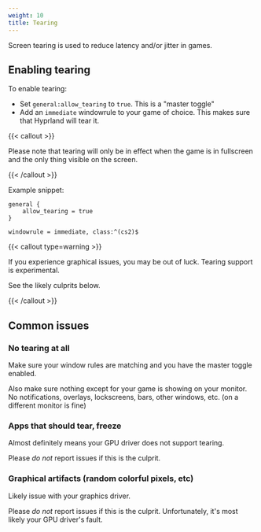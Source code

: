 ```yaml
---
weight: 10
title: Tearing
---
```


Screen tearing is used to reduce latency and/or jitter in games.

## Enabling tearing

To enable tearing:

- Set `general:allow_tearing` to `true`. This is a "master toggle"
- Add an `immediate` windowrule to your game of choice. This makes sure that
  Hyprland will tear it.

{{< callout >}}

Please note that tearing will only be in effect when the game is in fullscreen
and the only thing visible on the screen.

{{< /callout >}}

Example snippet:

```env
general {
    allow_tearing = true
}

windowrule = immediate, class:^(cs2)$
```

{{< callout type=warning >}}

If you experience graphical issues, you may be out of luck. Tearing support is
experimental.

See the likely culprits below.

{{< /callout >}}

## Common issues

### No tearing at all

Make sure your window rules are matching and you have the master toggle enabled.

Also make sure nothing except for your game is showing on your monitor. No
notifications, overlays, lockscreens, bars, other windows, etc. (on a different
monitor is fine)

### Apps that should tear, freeze

Almost definitely means your GPU driver does not support tearing.

Please _do not_ report issues if this is the culprit.

### Graphical artifacts (random colorful pixels, etc)

Likely issue with your graphics driver.

Please _do not_ report issues if this is the culprit. Unfortunately, it's most
likely your GPU driver's fault.
